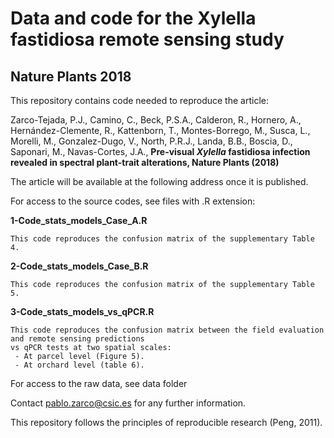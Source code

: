 # Data and code for the Xylella fastidiosa remote sensing study
## Nature Plants 2018

This repository contains code needed to reproduce the article:

Zarco-Tejada, P.J., Camino, C., Beck, P.S.A., Calderon, R., Hornero, A., Hernández-Clemente, R., Kattenborn, T., Montes-Borrego, M., Susca, L., Morelli, M., Gonzalez-Dugo, V., North, P.R.J., Landa, B.B., Boscia, D., Saponari, M., Navas-Cortes, J.A., <b>Pre-visual <i>Xylella</i> fastidiosa infection revealed in spectral plant-trait alterations, Nature Plants (2018)</b>

The article will be available at the following address once it is published.

For access to the source codes, see files with .R extension:</b>

<b>1-Code_stats_models_Case_A.R </b>
<br/> 
```
This code reproduces the confusion matrix of the supplementary Table 4.
```

<b>2-Code_stats_models_Case_B.R </b><br/>

```
This code reproduces the confusion matrix of the supplementary Table 5.
```

<b>3-Code_stats_models_vs_qPCR.R </b><br/>

```
This code reproduces the confusion matrix between the field evaluation and remote sensing predictions 
vs qPCR tests at two spatial scales:
 - At parcel level (Figure 5).
 - At orchard level (table 6).
```

For access to the raw data, see data folder

Contact  pablo.zarco@csic.es for any further information.

This repository follows the principles of reproducible research (Peng, 2011).
